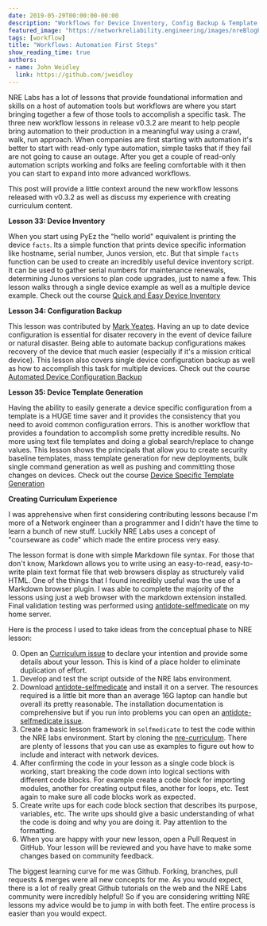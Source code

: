 ```yaml
---
date: 2019-05-29T00:00:00-00:00
description: "Workflows for Device Inventory, Config Backup & Template Generation"
featured_image: "https://networkreliability.engineering/images/nreBlogPost-may19.png"
tags: [workflow]
title: "Workflows: Automation First Steps"
show_reading_time: true
authors:
- name: John Weidley
  link: https://github.com/jweidley
---
```


NRE Labs has a lot of lessons that provide foundational information and skills on a host of automation tools but workflows are where you start bringing together a few of those tools to accomplish a specific task. The three new workflow lessons in release v0.3.2 are meant to help people bring automation to their production in a meaningful way using a crawl, walk, run approach. When companies are first starting with automation it's better to start with read-only type automation, simple tasks that if they fail are not going to cause an outage. After you get a couple of read-only automation scripts working and folks are feeling comfortable with it then you can start to expand into more advanced workflows.

This post will provide a little context around the new workflow lessons released with v0.3.2 as well as discuss my experience with creating curriculum content.

__Lesson 33: Device Inventory__

When you start using PyEz the "hello world" equivalent is printing the device `facts`. Its a simple function that prints device specific information like hostname, serial number, Junos version, etc. But that simple `facts` function can be used to create an incredibly useful device inventory script. It can be used to gather serial numbers for maintenance renewals, determining Junos versions to plan code upgrades, just to name a few. This lesson walks through a single device example as well as a multiple device example.
Check out the course [Quick and Easy Device Inventory](https://labs.networkreliability.engineering/labs/?lessonId=33&lessonStage=1)

__Lesson 34: Configuration Backup__

This lesson was contributed by [Mark Yeates](https://github.com/mayeates). Having an up to date device configuration is essential for disater recovery in the event of device failure or natural disaster. Being able to automate backup configurations makes recovery of the device that much easier (especially if it's a mission critical device). This lesson also covers single device configuration backup as well as how to accomplish this task for multiple devices. 
Check out the course [Automated Device Configuration Backup](https://labs.networkreliability.engineering/labs/?lessonId=34&lessonStage=1)

__Lesson 35: Device Template Generation__

Having the ability to easily generate a device specific configuration from a template is a HUGE time saver and it provides the consistency that you need to avoid common configuration errors. This is another workflow that provides a foundation to accomplish some pretty incredible results. No more using text file templates and doing a global search/replace to change values. This lesson shows the principals that allow you to create security baseline templates, mass template generation for new deployments, bulk single command generation as well as pushing and committing those changes on devices.
Check out the course [Device Specific Template Generation](https://labs.networkreliability.engineering/labs/?lessonId=35&lessonStage=1)


__Creating Curriculum Experience__

I was apprehensive when first considering contributing lessons because I'm more of a Network engineer than a programmer and I didn't have the time to learn a bunch of new stuff. Luckily NRE Labs uses a concept of "courseware as code" which made the entire process very easy.  

The lesson format is done with simple Markdown file syntax. For those that don't know, Markdown allows you to write using an easy-to-read, easy-to-write plain text format file that web browsers display as structurely valid HTML. One of the things that I found incredibly useful was the use of a Markdown browser plugin. I was able to complete the majority of the lessons using just a web browser with the markdown extension installed. Final validation testing was performed using [antidote-selfmedicate](https://github.com/nre-learning/antidote-selfmedicate) on my home server.


Here is the process I used to take ideas from the conceptual phase to NRE lesson:

0. Open an [Curriculum issue](https://github.com/nre-learning/nrelabs-curriculum/issues) to declare your intention and provide some details about your lesson. This is kind of a place holder to eliminate duplication of effort.
1. Develop and test the script outside of the NRE labs environment. 
2. Download [antidote-selfmedicate](https://github.com/nre-learning/antidote-selfmedicate) and install it on a server. The resources required is a little bit more than an average 16G laptop can handle but overall its pretty reasonable. The installation documentation is comprehensive but if you run into problems you can open an [antidote-selfmedicate issue](https://github.com/nre-learning/antidote-selfmedicate/issues).
3. Create a basic lesson framework in `selfmedicate` to test the code within the NRE labs environment. Start by cloning the [nre-curriculum](https://github.com/nre-learning/nrelabs-curriculum). There are plenty of lessons that you can use as examples to figure out how to include and interact with network devices.
4. After confirming the code in your lesson as a single code block is working, start breaking the code down into logical sections with different code blocks. For example create a code block for importing modules, another for creating output files, another for loops, etc. Test again to make sure all code blocks work as expected.
5. Create write ups for each code block section that describes its purpose, variables, etc. The write ups should give a basic understanding of what the code is doing and why you are doing it. Pay attention to the formatting.
6. When you are happy with your new lesson, open a Pull Request in GitHub. Your lesson will be reviewed and you have have to make some changes based on community feedback.


The biggest learning curve for me was Github. Forking, branches, pull requests & merges were all new concepts for me. As you would expect, there is a lot of really great Github tutorials on the web and the NRE Labs community were incredibly helpful! So if you are considering writting NRE lessons my advice would be to jump in with both feet. The entire process is easier than you would expect.

